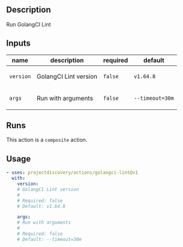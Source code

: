 ## Description

Run GolangCI Lint

## Inputs

| name | description | required | default |
| --- | --- | --- | --- |
| `version` | <p>GolangCI Lint version</p> | `false` | `v1.64.8` |
| `args` | <p>Run with arguments</p> | `false` | `--timeout=30m` |


## Runs

This action is a `composite` action.

## Usage

```yaml
- uses: projectdiscovery/actions/golangci-lint@v1
  with:
    version:
    # GolangCI Lint version
    #
    # Required: false
    # Default: v1.64.8

    args:
    # Run with arguments
    #
    # Required: false
    # Default: --timeout=30m
```



